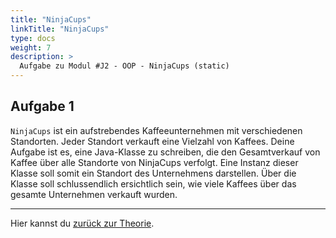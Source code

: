 ```yaml
---
title: "NinjaCups"
linkTitle: "NinjaCups"
type: docs
weight: 7
description: >
  Aufgabe zu Modul #J2 - OOP - NinjaCups (static)
---
```


## Aufgabe 1

`NinjaCups` ist ein aufstrebendes Kaffeeunternehmen mit verschiedenen Standorten. Jeder Standort verkauft eine Vielzahl
von Kaffees. Deine Aufgabe ist es, eine Java-Klasse zu schreiben, die den Gesamtverkauf von Kaffee über alle Standorte
von NinjaCups verfolgt. Eine Instanz dieser Klasse soll somit ein Standort des Unternehmens darstellen. Über die Klasse
soll schlussendlich ersichtlich sein, wie viele Kaffees über das gesamte Unternehmen verkauft wurden.

---

Hier kannst du [zurück zur Theorie](../../../../docs/02_java/04_java-oop/10_static-non_static).
